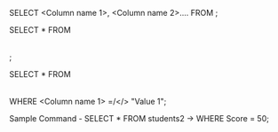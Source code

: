 SELECT <Column name 1>, <Column name 2>....
FROM <Table name>;


SELECT * FROM <Table Name>;


SELECT * FROM <Table Name>
WHERE <Column name 1> =/</> "Value 1";


Sample Command - 
SELECT * FROM students2 
    -> WHERE Score = 50;
